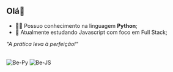 ## Olá👋
- 👨‍💻 Possuo conhecimento na linguagem **Python**;
- 🌱 Atualmente estudando Javascript com foco em Full Stack;

*"A prática leva à perfeição!"*

<div style="display: inline_block"><br>
  <img align="center" alt="Be-Py" src="https://img.shields.io/badge/Python-3776AB?style=for-the-badge&logo=python&logoColor=white"/>
  <img align="center" alt="Be-JS" src="https://img.shields.io/badge/JavaScript-323330?style=for-the-badge&logo=javascript&logoColor=F7DF1E"/>
  
<!--
# 👋 Olá, eu sou Bruno Erick

Desenvolvedor **Full Stack** em transição de carreira, apaixonado por tecnologia, automação e desenvolvimento web. Tenho experiência prática em projetos que unem eficiência operacional e inovação, especialmente nos contextos administrativo e educacional.

- 👨‍💻 Possuo conhecimento nas linguagens **JavaScript, Python, Java, PHP, ReactJS, Node.js, WordPress e Bootstrap**;
- 🚀 Busco integrar equipes de tecnologia para contribuir com entregas de impacto e seguir evoluindo como Full Stack Developer;
- 🌱 Atualmente estudando React com foco em Full Stack com NodeJS;
- 🤝 Aberto a colaborar com outros devs e participar de projetos desafiadores;
- 🎮 Me interesso também por jogos competitivos como **CS, Valorant e LoL**;
- 📫 Entre em contato: br.ericktk@gmail.com | [LinkedIn](https://www.linkedin.com/in/brunoerick-desenvolvedor-back-end/)

<div style="display: inline_block;">
  <a href="https://github.com/bericktk">
    <img height="165em" src="https://github-readme-stats.vercel.app/api?username=bericktk&show_icons=true&theme=transparent"/>
    <img height="165em" src="https://github-readme-stats.vercel.app/api/top-langs/?username=bericktk&size_weight=0.5&count_weight=0.5&theme=transparent&layout=compact"/>
  </a>
</div>

<div style="display: inline_block"><br>
  <img align="center" alt="Be-Py" src="https://img.shields.io/badge/Python-3776AB?style=for-the-badge&logo=python&logoColor=white"/>
  <img align="center" alt="Be-JS" src="https://img.shields.io/badge/JavaScript-323330?style=for-the-badge&logo=javascript&logoColor=F7DF1E"/>
  <img align="center" alt="Be-Java" src="https://img.shields.io/badge/Java-ED8B00?style=for-the-badge&logo=java&logoColor=white"/>
  <img align="center" alt="Be-HTML" src="https://img.shields.io/badge/HTML5-E34F26?style=for-the-badge&logo=html5&logoColor=white"/>
  <img align="center" alt="Be-CSS" src="https://img.shields.io/badge/CSS3-1572B6?style=for-the-badge&logo=css3&logoColor=white"/>
  <img align="center" alt="Be-PHP" src="https://img.shields.io/badge/PHP-777BB4?style=for-the-badge&logo=php&logoColor=white"/>
  <img align="center" alt="Be-BS" src="https://img.shields.io/badge/Bootstrap-563D7C?style=for-the-badge&logo=bootstrap&logoColor=white"/>
  <img align="center" alt="Be-React" src="https://img.shields.io/badge/React-20232A?style=for-the-badge&logo=react&logoColor=61DAFB"/>
  <img align="center" alt="Be-Node" src="https://img.shields.io/badge/Node.js-43853D?style=for-the-badge&logo=node.js&logoColor=white"/>
  <img align="center" alt="Be-WordPress" src="https://img.shields.io/badge/WordPress-21759B?style=for-the-badge&logo=wordpress&logoColor=white"/>
</div>
**Qxcyll/Qxcyll** is a ✨ _special_ ✨ repository because its `README.md` (this file) appears on your GitHub profile.

Here are some ideas to get you started:

- 🔭 I’m currently working on ...
- 🌱 I’m currently learning ...
- 👯 I’m looking to collaborate on ...
- 🤔 I’m looking for help with ...
- 💬 Ask me about ...
- 📫 How to reach me: ...
- 😄 Pronouns: ...
- ⚡ Fun fact: ...
-->
